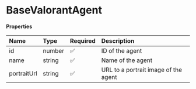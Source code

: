 # BaseValorantAgent

**Properties**

| Name        | Type   | Required | Description                          |
| :---------- | :----- | :------- | :----------------------------------- |
| id          | number | ✅       | ID of the agent                      |
| name        | string | ✅       | Name of the agent                    |
| portraitUrl | string | ✅       | URL to a portrait image of the agent |

<!-- This file was generated by liblab | https://liblab.com/ -->
